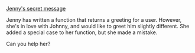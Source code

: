 [Jenny's secret message](https://www.codewars.com/kata/55225023e1be1ec8bc000390)

Jenny has written a function that returns a greeting for a user. However, she's in love with Johnny, and would like to greet him slightly different. She added a special case to her function, but she made a mistake.

Can you help her?
